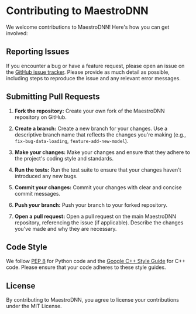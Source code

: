 # Contributing to MaestroDNN

We welcome contributions to MaestroDNN!  Here's how you can get involved:

## Reporting Issues

If you encounter a bug or have a feature request, please open an issue on the [GitHub issue tracker](https://github.com/maestro-project/maestro/issues).  Please provide as much detail as possible, including steps to reproduce the issue and any relevant error messages.

## Submitting Pull Requests

1. **Fork the repository:** Create your own fork of the MaestroDNN repository on GitHub.

2. **Create a branch:** Create a new branch for your changes.  Use a descriptive branch name that reflects the changes you're making (e.g., `fix-bug-data-loading`, `feature-add-new-model`).

3. **Make your changes:**  Make your changes and ensure that they adhere to the project's coding style and standards.

4. **Run the tests:**  Run the test suite to ensure that your changes haven't introduced any new bugs.

5. **Commit your changes:** Commit your changes with clear and concise commit messages.

6. **Push your branch:** Push your branch to your forked repository.

7. **Open a pull request:** Open a pull request on the main MaestroDNN repository, referencing the issue (if applicable).  Describe the changes you've made and why they are necessary.


## Code Style

We follow [PEP 8](https://peps.python.org/pep-0008/) for Python code and the [Google C++ Style Guide](https://google.github.io/styleguide/cppguide.html) for C++ code.  Please ensure that your code adheres to these style guides.

## License

By contributing to MaestroDNN, you agree to license your contributions under the MIT License.